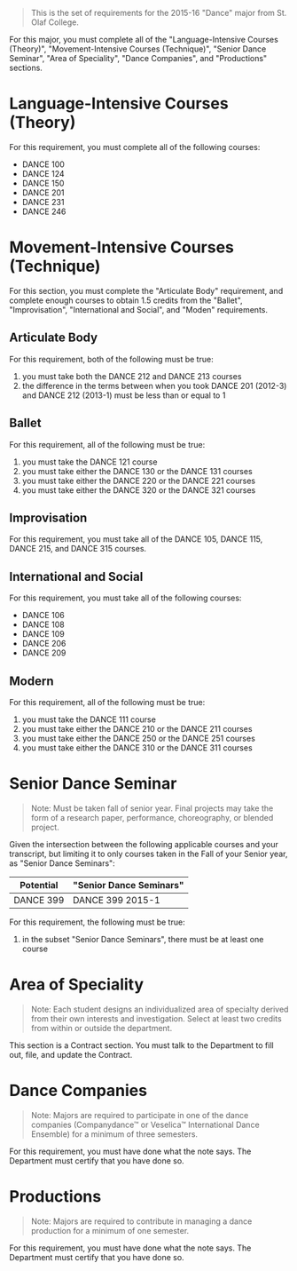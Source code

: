 > This is the set of requirements for the 2015-16 "Dance" major from
> St. Olaf College.

For this major, you must complete all of the "Language-Intensive Courses
(Theory)", "Movement-Intensive Courses (Technique)", "Senior Dance Seminar",
"Area of Speciality", "Dance Companies", and "Productions" sections.


# Language-Intensive Courses (Theory)

For this requirement, you must complete all of the following courses:

- DANCE 100
- DANCE 124
- DANCE 150
- DANCE 201
- DANCE 231
- DANCE 246


# Movement-Intensive Courses (Technique)

For this section, you must complete the "Articulate Body" requirement, and complete enough courses to obtain 1.5 credits from the "Ballet", "Improvisation", "International and Social", and "Moden" requirements.

## Articulate Body

For this requirement, both of the following must be true:

1. you must take both the DANCE 212 and DANCE 213 courses
2. the difference in the terms between when you took DANCE 201 (2012-3) and DANCE 212 (2013-1)
   must be less than or equal to 1

## Ballet

For this requirement, all of the following must be true:

1. you must take the DANCE 121 course
2. you must take either the DANCE 130 or the DANCE 131 courses
3. you must take either the DANCE 220 or the DANCE 221 courses
4. you must take either the DANCE 320 or the DANCE 321 courses

## Improvisation

For this requirement, you must take all of the DANCE 105, DANCE 115, DANCE 215,
and DANCE 315 courses.

## International and Social

For this requirement, you must take all of the following courses:

- DANCE 106
- DANCE 108
- DANCE 109
- DANCE 206
- DANCE 209

## Modern

For this requirement, all of the following must be true:

1. you must take the DANCE 111 course
2. you must take either the DANCE 210 or the DANCE 211 courses
3. you must take either the DANCE 250 or the DANCE 251 courses
4. you must take either the DANCE 310 or the DANCE 311 courses

# Senior Dance Seminar
> Note: Must be taken fall of senior year. Final projects may take the form of a
> research paper, performance, choreography, or blended project.

Given the intersection between the following applicable courses and your
transcript, but limiting it to only courses taken in the Fall of your Senior
year, as "Senior Dance Seminars":

| Potential | "Senior Dance Seminars" |
| --------- | ----------------------- |
| DANCE 399 | DANCE 399 2015-1        |

For this requirement, the following must be true:

1. in the subset "Senior Dance Seminars", there must be at least one course

# Area of Speciality
> Note: Each student designs an individualized area of specialty derived from
> their own interests and investigation. Select at least two credits from within
> or outside the department.

This section is a Contract section. You must talk to the Department to fill out,
file, and update the Contract.

# Dance Companies
> Note: Majors are required to participate in one of the dance companies
> (Companydance™ or Veselica™ International Dance Ensemble) for a minimum of
> three semesters.

For this requirement, you must have done what the note says. The Department must
certify that you have done so.

# Productions
> Note: Majors are required to contribute in managing a dance production for a
> minimum of one semester.

For this requirement, you must have done what the note says. The Department must
certify that you have done so.
